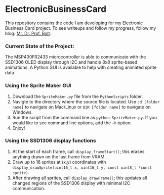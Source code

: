 # ElectronicBusinessCard
This repository contains the code I am developing for my Electronic Business Card project. To see writeups and follow my progress, follow my blog: [Mr. Dr. Prof. Bolt](https://mrdrprofbolt.wordpress.com/).

### Current State of the Project:
The MSP430FR2433 microcontroller is able to communicate with the SSD1306 OLED display through I2C and handle 8x8 sprite-based animations. A Python GUI is available to help with creating animated sprite data.

### Using the Sprite Maker GUI
1. Download the `SpriteMaker.py` file from the `PythonScripts` folder.
2. Navigte to the directory where the source file is located. Use `cd [folder name]` to navigate on Mac/Linux or `DIR [folder name]` to navigate on Windows.
3. Run the script from the command line as `python SpriteMaker.py`. If you would like to see command line options, add the `-h` option.
4. Enjoy!

### Using the SSD1306 display functions
1. At the start of each frame, call `display_frameStart()`; this erases anything drawn on the last frame from VRAM.
2. Draw up to 16 sprites at (x,y) coordinates with `display_drawSprite(uint16_t x, uint16_t y, const uint8_t *const sprite)`.
3. After drawing all sprites, call `display_drawFrame()`; this updates all changed regions of the SSD1306 display with minimal I2C communication.